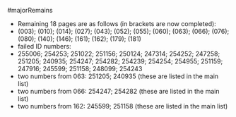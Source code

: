 #majorRemains
- Remaining 18 pages are as follows (in brackets are now completed):
 - (003); (010); (014); (027); (043); (052); (055); (060); (063); (066); (076); (080); (140); (146); (161); (162); (179); (181)
- failed ID numbers:
 - 255006; 254253; 251022; 251156; 250124; 247314; 254252; 247258; 251205; 240935; 254247; 254282; 254239; 254254; 254955; 251159; 247916; 245599; 251158; 248099; 254243
 - two numbers from 063: 251205; 240935 (these are listed in the main list)
 - two numbers from 066: 254247; 254282 (these are listed in the main list)
 - two numbers from 162: 245599; 251158 (these are listed in the main list)
